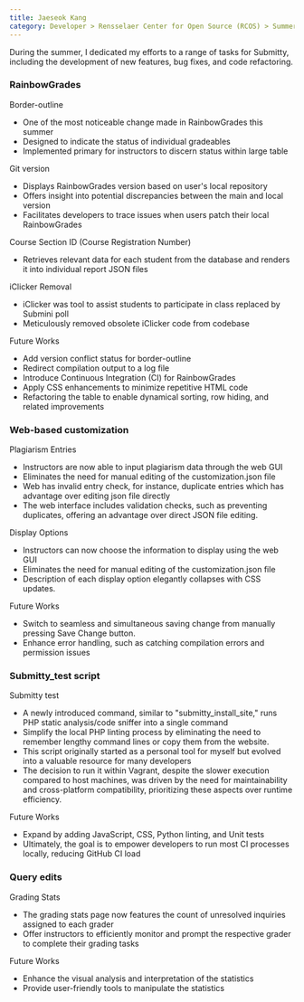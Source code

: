 ```yaml
---
title: Jaeseok Kang
category: Developer > Rensselaer Center for Open Source (RCOS) > Summer 2023
---
```


During the summer, I dedicated my efforts to a range of tasks for Submitty, including the development of new features, bug fixes, and code refactoring.

### RainbowGrades

Border-outline
 - One of the most noticeable change made in RainbowGrades this summer
 - Designed to indicate the status of individual gradeables
 - Implemented primary for instructors to discern status within large table

Git version
 - Displays RainbowGrades version based on user's local repository
 - Offers insight into potential discrepancies between the main and local version
 - Facilitates developers to trace issues when users patch their local RainbowGrades

Course Section ID (Course Registration Number)
 - Retrieves relevant data for each student from the database and renders it into individual report JSON files

iClicker Removal
 - iClicker was tool to assist students to participate in class replaced by Submini poll
 - Meticulously removed obsolete iClicker code from codebase

Future Works
 - Add version conflict status for border-outline
 - Redirect compilation output to a log file
 - Introduce Continuous Integration (CI) for RainbowGrades
 - Apply CSS enhancements to minimize repetitive HTML code
 - Refactoring the table to enable dynamical sorting, row hiding, and related improvements



### Web-based customization

Plagiarism Entries
 - Instructors are now able to input plagiarism data through the web GUI
 - Eliminates the need for manual editing of the customization.json file
 - Web has invalid entry check, for instance, duplicate entries which has advantage over editing json file directly
 - The web interface includes validation checks, such as preventing duplicates, offering an advantage over direct JSON file editing.

Display Options
 - Instructors can now choose the information to display using the web GUI
 - Eliminates the need for manual editing of the customization.json file 
 - Description of each display option elegantly collapses with CSS updates.

Future Works
 - Switch to seamless and simultaneous saving change from manually pressing Save Change button.
 - Enhance error handling, such as catching compilation errors and permission issues



### Submitty_test script

Submitty test
 - A newly introduced command, similar to "submitty_install_site," runs PHP static analysis/code sniffer into a single command
 - Simplify the local PHP linting process by eliminating the need to remember lengthy command lines or copy them from the website.
 - This script originally started as a personal tool for myself but evolved into a valuable resource for many developers
 - The decision to run it within Vagrant, despite the slower execution compared to host machines, was driven by the need for maintainability and cross-platform compatibility, prioritizing these aspects over runtime efficiency.

Future Works
- Expand by adding JavaScript, CSS, Python linting, and Unit tests
- Ultimately, the goal is to empower developers to run most CI processes locally, reducing GitHub CI load



### Query edits

Grading Stats
 - The grading stats page now features the count of unresolved inquiries assigned to each grader
 - Offer instructors to efficiently monitor and prompt the respective grader to complete their grading tasks

Future Works
 - Enhance the visual analysis and interpretation of the statistics
 - Provide user-friendly tools to manipulate the statistics
